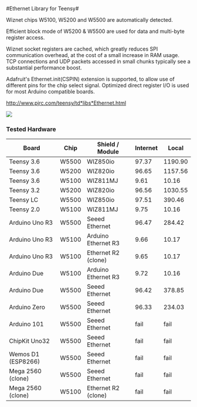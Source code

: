 #Ethernet Library for Teensy#

Wiznet chips W5100, W5200 and W5500 are automatically detected.

Efficient block mode of W5200 & W5500 are used for data and multi-byte register access.

Wiznet socket registers are cached, which greatly reduces SPI communication overhead, at the cost of a small increase in RAM usage.  TCP connections and UDP packets accessed in small chunks typically see a substantial performance boost.

Adafruit's Ethernet.init(CSPIN) extension is supported, to allow use of different pins for the chip select signal.  Optimized direct register I/O is used for most Arduino compatible boards.

http://www.pjrc.com/teensy/td*libs*Ethernet.html

![](http://www.pjrc.com/store/wiz820_assem5.jpg)

### Tested Hardware


| Board              | Chip  | Shield / Module     | Internet | Local   |
| -------------------|-------|---------------------|----------|---------|
| Teensy 3.6         | W5500 | WIZ850io            | 97.37    | 1190.90 |
| Teensy 3.6         | W5200 | WIZ820io            | 96.65    | 1157.56 |
| Teensy 3.6         | W5100 | WIZ811MJ            | 9.61     | 10.16   |
| Teensy 3.2         | W5200 | WIZ820io            | 96.56    | 1030.55 |
| Teensy LC          | W5500 | WIZ850io            | 97.51    | 390.46  |
| Teensy 2.0         | W5100 | WIZ811MJ            | 9.75     | 10.16   |
| Arduino Uno R3     | W5500 | Seeed Ethernet      | 96.47    | 284.42  |
| Arduino Uno R3     | W5100 | Arduino Ethernet R3 | 9.66     | 10.17   |
| Arduino Uno R3     | W5100 | Ethernet R2 (clone) | 9.65     | 10.17   |
| Arduino Due        | W5100 | Arduino Ethernet R3 | 9.72     | 10.16   |
| Arduino Due        | W5500 | Seeed Ethernet      | 96.42    | 378.85  |
| Arduino Zero       | W5500 | Seeed Ethernet      | 96.33    | 234.03  |
| Arduino 101        | W5500 | Seeed Ethernet      | fail     | fail    |
| ChipKit Uno32      | W5500 | Seeed Ethernet      | fail     | fail    |
| Wemos D1 (ESP8266) | W5500 | Seeed Ethernet      | fail     | fail    |
| Mega 2560 (clone)  | W5500 | Seeed Ethernet      | fail     | fail    |
| Mega 2560 (clone)  | W5100 | Ethernet R2 (clone) | fail     | fail    |




